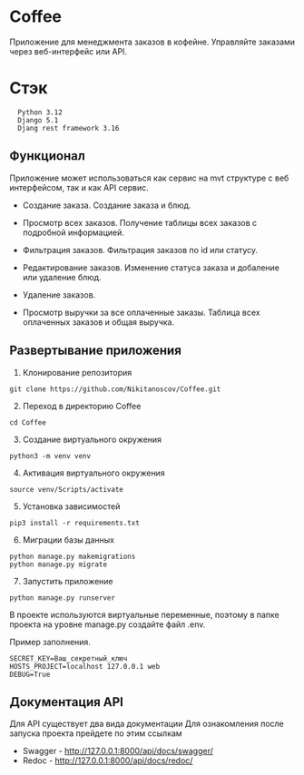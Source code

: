 
# Coffee
  Приложение для менеджмента заказов в кофейне. Управляйте заказами через веб-интерфейс или API.


# Стэк 
      Python 3.12
      Django 5.1
      Djang rest framework 3.16


## Функционал

Приложение может использоваться как сервис на mvt структуре с веб интерфейсом, так и как API сервис.

  - Создание заказа. Создание заказа и блюд.

  - Просмотр всех заказов. Получение таблицы всех заказов с подробной информацией.

  - Фильтрация заказов. Фильтрация заказов по id или статусу.

  - Редактирование заказов. Изменение статуса заказа и добаление или удаление блюд.

  - Удаление заказов.

  - Просмотр выручки за все оплаченные заказы. Таблица всех оплаченных заказов и общая выручка.

## Развертывание приложения

1. Клонирование репозитория 

```git clone https://github.com/Nikitanoscov/Coffee.git```

2. Переход в директорию Coffee

```cd Coffee```

3. Создание виртуального окружения

```python3 -m venv venv```

4. Активация виртуального окружения

```source venv/Scripts/activate```

5. Установка зависимостей

```pip3 install -r requirements.txt```

6. Миграции базы данных

```
python manage.py makemigrations
python manage.py migrate
```

7. Запустить приложение

```python manage.py runserver```

В проекте используются виртуальные переменные, поэтому в папке проекта на уровне manage.py создайте файл .env.

Пример заполнения.

```
SECRET_KEY=Ваш_секретный_ключ
HOSTS_PROJECT=localhost 127.0.0.1 web
DEBUG=True
```

## Документация API

Для API существует два вида документации
Для ознакомления после запуска проекта прейдете по этим ссылкам
  - Swagger - http://127.0.0.1:8000/api/docs/swagger/
  - Redoc - http://127.0.0.1:8000/api/docs/redoc/
